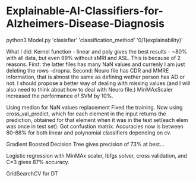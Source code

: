 # Explainable-AI-Classifiers-for-Alzheimers-Disease-Diagnosis
python3 Model.py 'clasisfier' 'classification_method' '0/1(explainability)'

What I did:
Kernel function - linear and poly gives the best results - ~80% with all data, but even 99% without sMRI and ASL.
This is because of 2 reasons.
	First: the latter files has many NaN values and currenly I am just deleting the rows -dropna.
	Second: Neuro file has CDR and MMRE information, that is almost the same as defining wether person has AD or not.
I should propose a better way of dealing with missing values.(and I will also need to think about how to deal with Neuro file.)
MinMAxScaler increased the performance of SVM by 10%.

Using median for NaN values replacement
Fixed the training. Now using cross_val_predict, which for each element in the input returns the prediction, obtained for that element when it was in the test set(each elem was once in test set).
Got confustion matrix.
Accuracies now is between 80-88% for both linear and polynomial classifiers depending on cv.

Gradient Boosted Decision Tree gives precision of 73% at best...

Logistic regression with MinMAx scaler, lbfgs solver, cross validation,  and C=3 gives 87% accuracy.

GridSearchCV for DT
